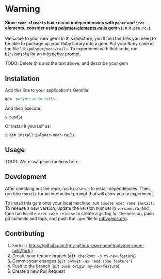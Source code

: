 # Warning
#### Since `neon elements` have circular dependencies with `paper` and `iron` elements, consider using [polymer-elements-rails](https://github.com/alchapone/polymer-elements-rails) gem `v1.0.0.pre.rc.1`

Welcome to your new gem! In this directory, you'll find the files you need to be able to package up your Ruby library into a gem. Put your Ruby code in the file `lib/polymer/neon/rails`. To experiment with that code, run `bin/console` for an interactive prompt.

TODO: Delete this and the text above, and describe your gem

## Installation

Add this line to your application's Gemfile:

```ruby
gem 'polymer-neon-rails'
```

And then execute:

    $ bundle

Or install it yourself as:

    $ gem install polymer-neon-rails

## Usage

TODO: Write usage instructions here

## Development

After checking out the repo, run `bin/setup` to install dependencies. Then, run `bin/console` for an interactive prompt that will allow you to experiment.

To install this gem onto your local machine, run `bundle exec rake install`. To release a new version, update the version number in `version.rb`, and then run `bundle exec rake release` to create a git tag for the version, push git commits and tags, and push the `.gem` file to [rubygems.org](https://rubygems.org).

## Contributing

1. Fork it ( https://github.com/[my-github-username]/polymer-neon-rails/fork )
2. Create your feature branch (`git checkout -b my-new-feature`)
3. Commit your changes (`git commit -am 'Add some feature'`)
4. Push to the branch (`git push origin my-new-feature`)
5. Create a new Pull Request
